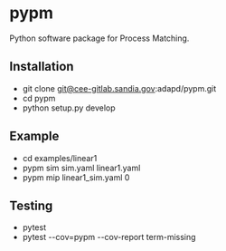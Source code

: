 # pypm

Python software package for Process Matching.

## Installation

* git clone git@cee-gitlab.sandia.gov:adapd/pypm.git
* cd pypm
* python setup.py develop

## Example

* cd examples/linear1
* pypm sim sim.yaml linear1.yaml
* pypm mip linear1\_sim.yaml 0

## Testing

* pytest
* pytest --cov=pypm --cov-report term-missing
